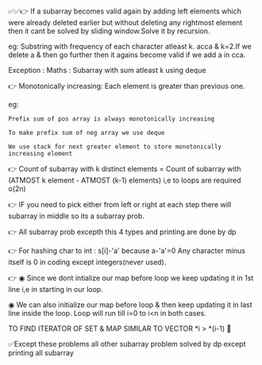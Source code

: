 ✅✅👉 If a subarray becomes valid again by adding left elements which were already deleted earlier but without deleting any rightmost element then it cant be solved by sliding window.Solve it by recursion.

eg: Substring with frequency of each character atleast k. acca & k=2.If we delete a & then go further then it agains become valid if we add a in cca.

Exception : Maths : Subarray with sum atleast k using deque

👉 Monotonically increasing: Each element is greater than previous one.

eg: 
    
    Prefix sum of pos array is always monotonically increasing
    
    To make prefix sum of neg array we use deque
    
    We use stack for next greater element to store monotonically increasing element

👉 Count of subarray with k distinct elements = Count of subarray with (ATMOST k element - ATMOST (k-1) elements) i,e to loops are required o(2n)

👉 IF you need to pick either from left or right at each step there will subarray in middle so its a subarray prob.

👉 All subarray prob excepth this 4 types and printing are done by dp

👉 For hashing char to int : s[i]-'a' because a-'a'=0  Any character minus itself is 0 in coding except integers(never used).

👉 ◉ Since we dont intialize our map before loop we keep updating it in 1st line i,e in starting in our loop.

◉ We can also initialize our map before loop & then keep updating it in last line inside the loop. Loop will run till i=0 to i<n in both cases.

TO FIND ITERATOR OF SET & MAP SIMILAR TO VECTOR *i > *(i-1)
🤜

✅Except these problems all other subarray problem solved by dp except printing all subarray
